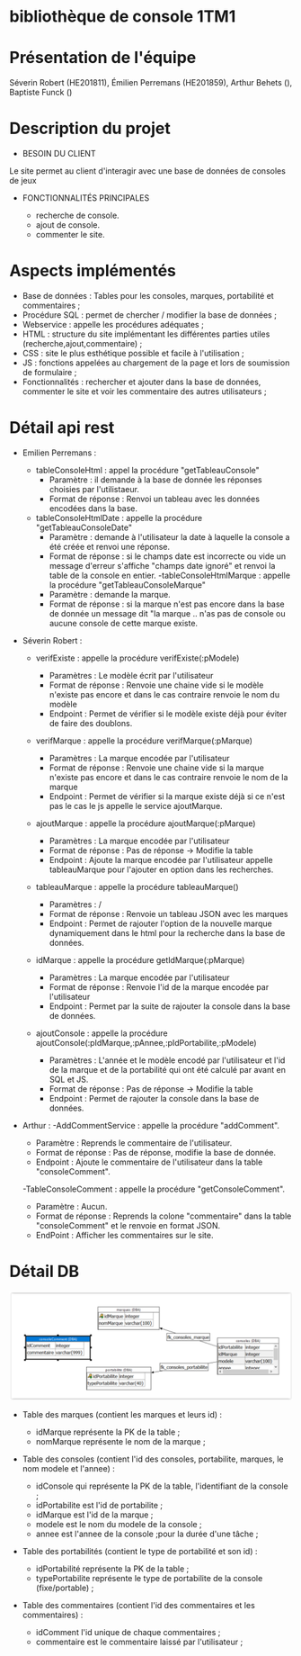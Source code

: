 # bibliothèque de console 1TM1

# Présentation de l'équipe
Séverin Robert (HE201811), Émilien Perremans (HE201859), Arthur Behets (), Baptiste Funck ()

# Description du projet
  - BESOIN DU CLIENT
  
Le site permet au client d'interagir avec une base de données de consoles de jeux



  - FONCTIONNALITÉS PRINCIPALES
  
    - recherche de console.    
    - ajout de console.
    - commenter le site.
    

# Aspects implémentés

  - Base de données : Tables pour les consoles, marques, portabilité et commentaires ;
  - Procédure SQL : permet de chercher / modifier la base de données ;
  - Webservice : appelle les procédures adéquates ;
  - HTML : structure du site implémentant les différentes parties utiles (recherche,ajout,commentaire) ;
  - CSS : site le plus esthétique possible et facile à l'utilisation ; 
  - JS : fonctions appelées au chargement de la page et lors de soumission de formulaire ;
  - Fonctionnalités : rechercher et ajouter dans la base de données, commenter le site et voir les commentaire des autres utilisateurs ; 

# Détail api rest

- Emilien Perremans :
    - tableConsoleHtml : appel la procédure "getTableauConsole"
      - Paramètre : il demande à la base de donnée les réponses choisies par l'utilistaeur.
      - Format de réponse : Renvoi un tableau avec les données encodées dans la base.
    - tableConsoleHtmlDate : appelle la procédure "getTableauConsoleDate"
      - Paramètre : demande à l'utilisateur la date à laquelle la console a été créée et renvoi une réponse.
      - Format de réponse : si le champs date est incorrecte ou vide un message d'erreur s'affiche "champs date ignoré" et renvoi la table de la console en entier.
    -tableConsoleHtmlMarque : appelle la procédure "getTableauConsoleMarque"
      - Paramètre : demande la marque.
      - Format de réponse : si la marque n'est pas encore dans la base de donnée un message dit "la marque .. n'as pas de console ou aucune console de cette marque existe. 
      
- Séverin Robert :    
    - verifExiste : appelle la procédure verifExiste(:pModele)
      - Paramètres : Le modèle écrit par l'utilisateur 
      - Format de réponse : Renvoie une chaine vide si le modèle n'existe pas encore et dans le cas contraire renvoie le nom du modèle
      - Endpoint  : Permet de vérifier si le modèle existe déjà pour éviter de faire des doublons.
                
    - verifMarque : appelle la procédure verifMarque(:pMarque)
      - Paramètres : La marque encodée par l'utilisateur
      - Format de réponse : Renvoie une chaine vide si la marque n'existe pas encore et dans le cas contraire renvoie le nom de la marque
      - Endpoint  : Permet de vérifier si la marque existe déjà si ce n'est pas le cas le js appelle le service ajoutMarque.
      
    - ajoutMarque : appelle la procédure ajoutMarque(:pMarque)
      - Paramètres : La marque encodée par l'utilisateur
      - Format de réponse : Pas de réponse -> Modifie la table 
      - Endpoint  : Ajoute la marque encodée par l'utilisateur appelle tableauMarque pour l'ajouter en option dans les recherches. 
                    
    - tableauMarque : appelle la procédure tableauMarque()
      - Paramètres : / 
      - Format de réponse : Renvoie un tableau JSON avec les marques
      - Endpoint  : Permet de rajouter l'option de la nouvelle marque dynamiquement dans le html pour la recherche dans la base de données.
              
    - idMarque : appelle la procédure getIdMarque(:pMarque)
      - Paramètres : La marque encodée par l'utilisateur
      - Format de réponse : Renvoie l'id de la marque encodée par l'utilisateur
      - Endpoint  : Permet par la suite de rajouter la console dans la base de données.
           
    - ajoutConsole : appelle la procédure ajoutConsole(:pIdMarque,:pAnnee,:pIdPortabilite,:pModele)
      - Paramètres : L'année et le modèle encodé par l'utilisateur et l'id de la marque et de la portabilité qui ont été calculé par avant en SQL et JS.
      - Format de réponse : Pas de réponse -> Modifie la table 
      - Endpoint  : Permet de rajouter la console dans la base de données.           
                
- Arthur :
  -AddCommentService : appelle la procédure "addComment".
    - Paramètre : Reprends le commentaire de l'utilisateur.
    - Format de réponse : Pas de réponse, modifie la base de donnée.
    - Endpoint : Ajoute le commentaire de l'utilisateur dans la table "consoleComment".
  
  -TableConsoleComment : appelle la procédure "getConsoleComment".
    - Paramètre : Aucun.
    - Format de réponse : Reprends la colone "commentaire" dans la table "consoleComment" et le renvoie en format JSON.
    - EndPoint : Afficher les commentaires sur le site.
  
 
  
# Détail DB
![graphiqueER](graphiqueER.png)
- Table des marques (contient les marques et leurs id) :
    - idMarque représente la PK de la table ;
    - nomMarque représente le nom de la marque ;
    
- Table des consoles (contient l'id des consoles, portabilite, marques, le nom modele et l'annee) :
    - idConsole qui représente la PK de la table, l'identifiant de la console ;
    - idPortabilite est l'id de portabilite ;
    - idMarque est l'id de la marque ;
    - modele est le nom du modele de la console ;
    - annee est l'annee de la console ;pour la durée d'une tâche ;
    
- Table des portabilités (contient le type de portabilité et son id) :
    - idPortabilité représente la PK de la table ;
    - typePortabilite représente le type de portabilite de la console (fixe/portable) ;
    
- Table des commentaires (contient l'id des commentaires et les commentaires) : 
    - idComment l'id unique de chaque commentaires ;
    - commentaire est le commentaire laissé par l'utilisateur ;
